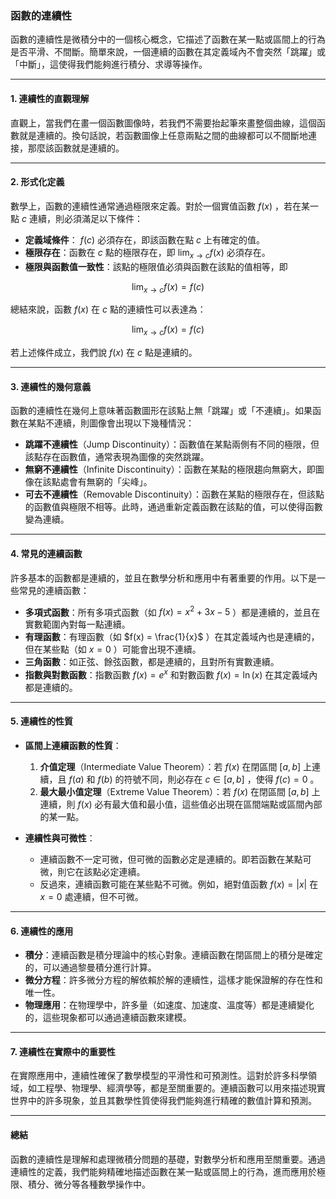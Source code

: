 ### **函數的連續性**

函數的連續性是微積分中的一個核心概念，它描述了函數在某一點或區間上的行為是否平滑、不間斷。簡單來說，一個連續的函數在其定義域內不會突然「跳躍」或「中斷」，這使得我們能夠進行積分、求導等操作。

---

#### **1. 連續性的直觀理解**

直觀上，當我們在畫一個函數圖像時，若我們不需要抬起筆來畫整個曲線，這個函數就是連續的。換句話說，若函數圖像上任意兩點之間的曲線都可以不間斷地連接，那麼該函數就是連續的。

---

#### **2. 形式化定義**

數學上，函數的連續性通常通過極限來定義。對於一個實值函數  $`f(x)`$ ，若在某一點  $`c`$  連續，則必須滿足以下條件：

- **定義域條件**： $`f(c)`$  必須存在，即該函數在點  $`c`$  上有確定的值。
- **極限存在**：函數在  $`c`$  點的極限存在，即  $`\lim_{x \to c} f(x)`$  必須存在。
- **極限與函數值一致性**：該點的極限值必須與函數在該點的值相等，即
  
```math
\lim_{x \to c} f(x) = f(c)
```


總結來說，函數  $`f(x)`$  在  $`c`$  點的連續性可以表達為：

```math
\lim_{x \to c} f(x) = f(c)
```


若上述條件成立，我們說  $`f(x)`$  在  $`c`$  點是連續的。

---

#### **3. 連續性的幾何意義**

函數的連續性在幾何上意味著函數圖形在該點上無「跳躍」或「不連續」。如果函數在某點不連續，則圖像會出現以下幾種情況：

- **跳躍不連續性**（Jump Discontinuity）：函數值在某點兩側有不同的極限，但該點存在函數值，通常表現為圖像的突然跳躍。
- **無窮不連續性**（Infinite Discontinuity）：函數在某點的極限趨向無窮大，即圖像在該點處會有無窮的「尖峰」。
- **可去不連續性**（Removable Discontinuity）：函數在某點的極限存在，但該點的函數值與極限不相等。此時，通過重新定義函數在該點的值，可以使得函數變為連續。

---

#### **4. 常見的連續函數**

許多基本的函數都是連續的，並且在數學分析和應用中有著重要的作用。以下是一些常見的連續函數：

- **多項式函數**：所有多項式函數（如  $`f(x) = x^2 + 3x - 5`$ ）都是連續的，並且在實數範圍內對每一點連續。
- **有理函數**：有理函數（如  $`f(x) = \frac{1}{x}`$ ）在其定義域內也是連續的，但在某些點（如  $`x = 0`$ ）可能會出現不連續。
- **三角函數**：如正弦、餘弦函數，都是連續的，且對所有實數連續。
- **指數與對數函數**：指數函數  $`f(x) = e^x`$  和對數函數  $`f(x) = \ln(x)`$  在其定義域內都是連續的。

---

#### **5. 連續性的性質**

- **區間上連續函數的性質**：
  1. **介值定理**（Intermediate Value Theorem）：若  $`f(x)`$  在閉區間  $`[a, b]`$  上連續，且  $`f(a)`$  和  $`f(b)`$  的符號不同，則必存在  $`c \in [a, b]`$ ，使得  $`f(c) = 0`$ 。
  2. **最大最小值定理**（Extreme Value Theorem）：若  $`f(x)`$  在閉區間  $`[a, b]`$  上連續，則  $`f(x)`$  必有最大值和最小值，這些值必出現在區間端點或區間內部的某一點。

- **連續性與可微性**：
  - 連續函數不一定可微，但可微的函數必定是連續的。即若函數在某點可微，則它在該點必定連續。
  - 反過來，連續函數可能在某些點不可微。例如，絕對值函數  $`f(x) = |x|`$  在  $`x = 0`$  處連續，但不可微。

---

#### **6. 連續性的應用**

- **積分**：連續函數是積分理論中的核心對象。連續函數在閉區間上的積分是確定的，可以通過黎曼積分進行計算。
- **微分方程**：許多微分方程的解依賴於解的連續性，這樣才能保證解的存在性和唯一性。
- **物理應用**：在物理學中，許多量（如速度、加速度、溫度等）都是連續變化的，這些現象都可以通過連續函數來建模。

---

#### **7. 連續性在實際中的重要性**

在實際應用中，連續性確保了數學模型的平滑性和可預測性。這對於許多科學領域，如工程學、物理學、經濟學等，都是至關重要的。連續函數可以用來描述現實世界中的許多現象，並且其數學性質使得我們能夠進行精確的數值計算和預測。

---

#### **總結**

函數的連續性是理解和處理微積分問題的基礎，對數學分析和應用至關重要。通過連續性的定義，我們能夠精確地描述函數在某一點或區間上的行為，進而應用於極限、積分、微分等各種數學操作中。
